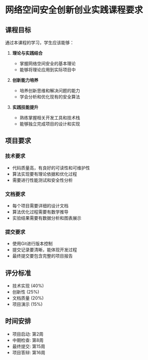 # 网络空间安全创新创业实践课程要求

## 课程目标

通过本课程的学习，学生应该能够：

1. **理论与实践结合**
   - 掌握网络空间安全的基本理论
   - 能够将理论应用到实际项目中

2. **创新能力培养**
   - 培养创新思维和解决问题的能力
   - 学会分析和优化现有的安全算法

3. **实践技能提升**
   - 熟练掌握相关开发工具和技术栈
   - 能够独立完成项目的设计和实现

## 项目要求

### 技术要求
- 代码质量高，有良好的可读性和可维护性
- 算法实现要有理论依据和优化过程
- 需要进行性能测试和安全性分析

### 文档要求
- 每个项目需要详细的设计文档
- 算法优化过程需要有数学推导
- 实验结果需要有数据分析和图表展示

### 提交要求
- 使用Git进行版本控制
- 提交记录要清晰，能体现开发过程
- 最终提交要包含完整的项目报告

## 评分标准

- 技术实现 (40%)
- 创新性 (25%)
- 文档质量 (20%)
- 项目演示 (15%)

## 时间安排

- 项目启动: 第2周
- 中期检查: 第8周
- 最终提交: 第15周
- 项目答辩: 第16周
